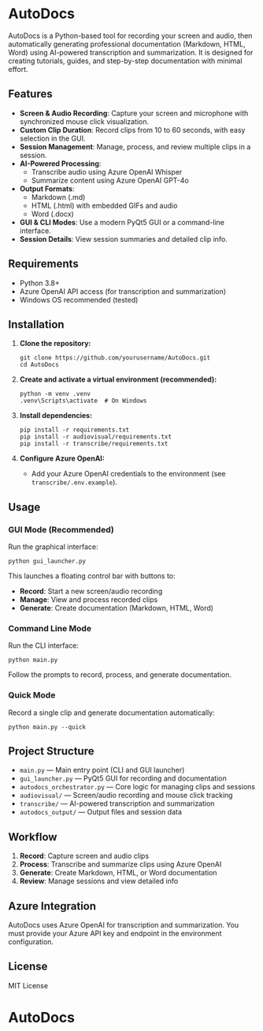 # AutoDocs

AutoDocs is a Python-based tool for recording your screen and audio, then automatically generating professional documentation (Markdown, HTML, Word) using AI-powered transcription and summarization. It is designed for creating tutorials, guides, and step-by-step documentation with minimal effort.

## Features

- **Screen & Audio Recording**: Capture your screen and microphone with synchronized mouse click visualization.
- **Custom Clip Duration**: Record clips from 10 to 60 seconds, with easy selection in the GUI.
- **Session Management**: Manage, process, and review multiple clips in a session.
- **AI-Powered Processing**:
  - Transcribe audio using Azure OpenAI Whisper
  - Summarize content using Azure OpenAI GPT-4o
- **Output Formats**:
  - Markdown (.md)
  - HTML (.html) with embedded GIFs and audio
  - Word (.docx)
- **GUI & CLI Modes**: Use a modern PyQt5 GUI or a command-line interface.
- **Session Details**: View session summaries and detailed clip info.

## Requirements

- Python 3.8+
- Azure OpenAI API access (for transcription and summarization)
- Windows OS recommended (tested)

## Installation

1. **Clone the repository:**
   ```
   git clone https://github.com/yourusername/AutoDocs.git
   cd AutoDocs
   ```

2. **Create and activate a virtual environment (recommended):**
   ```
   python -m venv .venv
   .venv\Scripts\activate  # On Windows
   ```

3. **Install dependencies:**
   ```
   pip install -r requirements.txt
   pip install -r audiovisual/requirements.txt
   pip install -r transcribe/requirements.txt
   ```

4. **Configure Azure OpenAI:**
   - Add your Azure OpenAI credentials to the environment (see `transcribe/.env.example`).

## Usage

### GUI Mode (Recommended)

Run the graphical interface:

```
python gui_launcher.py
```

This launches a floating control bar with buttons to:
- **Record**: Start a new screen/audio recording
- **Manage**: View and process recorded clips
- **Generate**: Create documentation (Markdown, HTML, Word)

### Command Line Mode

Run the CLI interface:

```
python main.py
```

Follow the prompts to record, process, and generate documentation.

### Quick Mode

Record a single clip and generate documentation automatically:

```
python main.py --quick
```

## Project Structure

- `main.py` — Main entry point (CLI and GUI launcher)
- `gui_launcher.py` — PyQt5 GUI for recording and documentation
- `autodocs_orchestrator.py` — Core logic for managing clips and sessions
- `audiovisual/` — Screen/audio recording and mouse click tracking
- `transcribe/` — AI-powered transcription and summarization
- `autodocs_output/` — Output files and session data

## Workflow

1. **Record**: Capture screen and audio clips
2. **Process**: Transcribe and summarize clips using Azure OpenAI
3. **Generate**: Create Markdown, HTML, or Word documentation
4. **Review**: Manage sessions and view detailed info

## Azure Integration

AutoDocs uses Azure OpenAI for transcription and summarization. You must provide your Azure API key and endpoint in the environment configuration.

## License

MIT License
# AutoDocs

